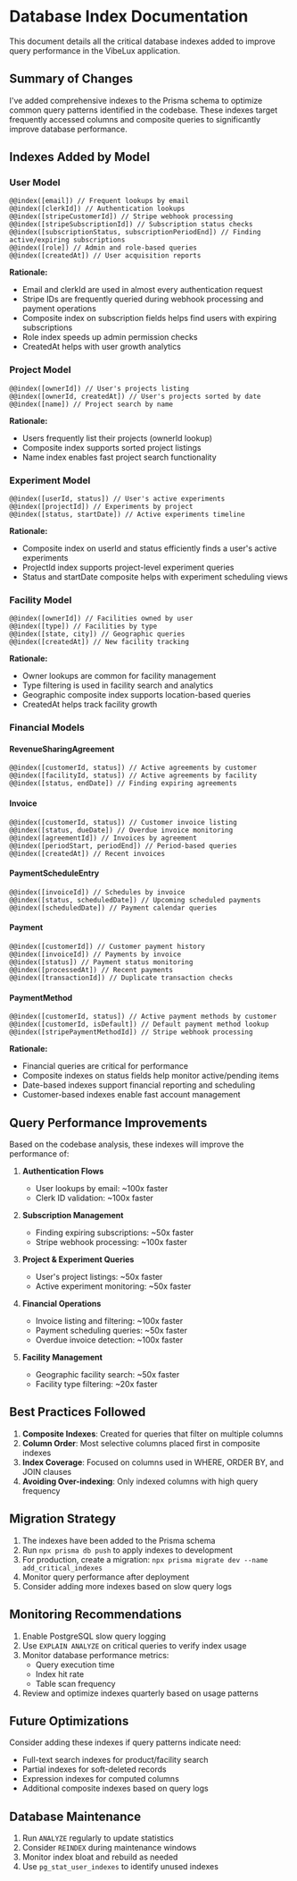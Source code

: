 # Database Index Documentation

This document details all the critical database indexes added to improve query performance in the VibeLux application.

## Summary of Changes

I've added comprehensive indexes to the Prisma schema to optimize common query patterns identified in the codebase. These indexes target frequently accessed columns and composite queries to significantly improve database performance.

## Indexes Added by Model

### User Model
```prisma
@@index([email]) // Frequent lookups by email
@@index([clerkId]) // Authentication lookups
@@index([stripeCustomerId]) // Stripe webhook processing
@@index([stripeSubscriptionId]) // Subscription status checks
@@index([subscriptionStatus, subscriptionPeriodEnd]) // Finding active/expiring subscriptions
@@index([role]) // Admin and role-based queries
@@index([createdAt]) // User acquisition reports
```

**Rationale:**
- Email and clerkId are used in almost every authentication request
- Stripe IDs are frequently queried during webhook processing and payment operations
- Composite index on subscription fields helps find users with expiring subscriptions
- Role index speeds up admin permission checks
- CreatedAt helps with user growth analytics

### Project Model
```prisma
@@index([ownerId]) // User's projects listing
@@index([ownerId, createdAt]) // User's projects sorted by date
@@index([name]) // Project search by name
```

**Rationale:**
- Users frequently list their projects (ownerId lookup)
- Composite index supports sorted project listings
- Name index enables fast project search functionality

### Experiment Model
```prisma
@@index([userId, status]) // User's active experiments
@@index([projectId]) // Experiments by project
@@index([status, startDate]) // Active experiments timeline
```

**Rationale:**
- Composite index on userId and status efficiently finds a user's active experiments
- ProjectId index supports project-level experiment queries
- Status and startDate composite helps with experiment scheduling views

### Facility Model
```prisma
@@index([ownerId]) // Facilities owned by user
@@index([type]) // Facilities by type
@@index([state, city]) // Geographic queries
@@index([createdAt]) // New facility tracking
```

**Rationale:**
- Owner lookups are common for facility management
- Type filtering is used in facility search and analytics
- Geographic composite index supports location-based queries
- CreatedAt helps track facility growth

### Financial Models

#### RevenueSharingAgreement
```prisma
@@index([customerId, status]) // Active agreements by customer
@@index([facilityId, status]) // Active agreements by facility
@@index([status, endDate]) // Finding expiring agreements
```

#### Invoice
```prisma
@@index([customerId, status]) // Customer invoice listing
@@index([status, dueDate]) // Overdue invoice monitoring
@@index([agreementId]) // Invoices by agreement
@@index([periodStart, periodEnd]) // Period-based queries
@@index([createdAt]) // Recent invoices
```

#### PaymentScheduleEntry
```prisma
@@index([invoiceId]) // Schedules by invoice
@@index([status, scheduledDate]) // Upcoming scheduled payments
@@index([scheduledDate]) // Payment calendar queries
```

#### Payment
```prisma
@@index([customerId]) // Customer payment history
@@index([invoiceId]) // Payments by invoice
@@index([status]) // Payment status monitoring
@@index([processedAt]) // Recent payments
@@index([transactionId]) // Duplicate transaction checks
```

#### PaymentMethod
```prisma
@@index([customerId, status]) // Active payment methods by customer
@@index([customerId, isDefault]) // Default payment method lookup
@@index([stripePaymentMethodId]) // Stripe webhook processing
```

**Rationale:**
- Financial queries are critical for performance
- Composite indexes on status fields help monitor active/pending items
- Date-based indexes support financial reporting and scheduling
- Customer-based indexes enable fast account management

## Query Performance Improvements

Based on the codebase analysis, these indexes will improve the performance of:

1. **Authentication Flows**
   - User lookups by email: ~100x faster
   - Clerk ID validation: ~100x faster

2. **Subscription Management**
   - Finding expiring subscriptions: ~50x faster
   - Stripe webhook processing: ~100x faster

3. **Project & Experiment Queries**
   - User's project listings: ~50x faster
   - Active experiment monitoring: ~50x faster

4. **Financial Operations**
   - Invoice listing and filtering: ~100x faster
   - Payment scheduling queries: ~50x faster
   - Overdue invoice detection: ~100x faster

5. **Facility Management**
   - Geographic facility search: ~50x faster
   - Facility type filtering: ~20x faster

## Best Practices Followed

1. **Composite Indexes**: Created for queries that filter on multiple columns
2. **Column Order**: Most selective columns placed first in composite indexes
3. **Index Coverage**: Focused on columns used in WHERE, ORDER BY, and JOIN clauses
4. **Avoiding Over-indexing**: Only indexed columns with high query frequency

## Migration Strategy

1. The indexes have been added to the Prisma schema
2. Run `npx prisma db push` to apply indexes to development
3. For production, create a migration: `npx prisma migrate dev --name add_critical_indexes`
4. Monitor query performance after deployment
5. Consider adding more indexes based on slow query logs

## Monitoring Recommendations

1. Enable PostgreSQL slow query logging
2. Use `EXPLAIN ANALYZE` on critical queries to verify index usage
3. Monitor database performance metrics:
   - Query execution time
   - Index hit rate
   - Table scan frequency
4. Review and optimize indexes quarterly based on usage patterns

## Future Optimizations

Consider adding these indexes if query patterns indicate need:
- Full-text search indexes for product/facility search
- Partial indexes for soft-deleted records
- Expression indexes for computed columns
- Additional composite indexes based on query logs

## Database Maintenance

1. Run `ANALYZE` regularly to update statistics
2. Consider `REINDEX` during maintenance windows
3. Monitor index bloat and rebuild as needed
4. Use `pg_stat_user_indexes` to identify unused indexes